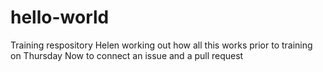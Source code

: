 # hello-world
Training respository
Helen working out how all this works prior to training on Thursday
Now to connect an issue and a pull request
